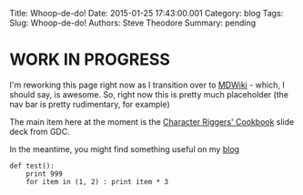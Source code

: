 Title: Whoop-de-do!
Date: 2015-01-25 17:43:00.001
Category: blog
Tags: 
Slug: Whoop-de-do!
Authors: Steve Theodore
Summary: pending

# WORK IN PROGRESS

I'm reworking this page right now as I transition over to
[MDWiki](http://dynalon.github.io) - which, I should say, is awesome. So,
right now this is pretty much placeholder (the nav bar is pretty rudimentary,
for example)

The main item here at the moment is the [Character Riggers'
Cookbook](///E://Users/Stephen%20Theodore/theodox.github.io/cookbook/index.md)
slide deck from GDC.

In the meantime, you might find something useful on my
[blog](http://blog.theodox.com)

    
    
    def test():  
        print 999  
        for item in (1, 2) : print item * 3  
    



